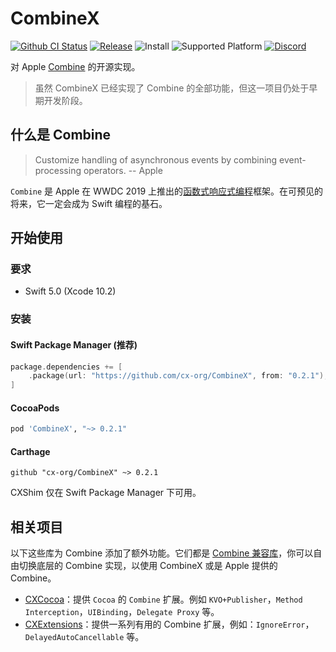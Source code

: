 # CombineX

[![Github CI Status](https://github.com/cx-org/CombineX/workflows/CI/badge.svg)](https://github.com/cx-org/CombineX/actions)
[![Release](https://img.shields.io/github/release-pre/cx-org/combinex)](https://github.com/cx-org/CombineX/releases)
![Install](https://img.shields.io/badge/install-Swift_PM%20%7C%20CocoaPods%20%7C%20Carthage-ff69b4)
![Supported Platform](https://img.shields.io/badge/platform-Linux%20%7C%20macOS%20%7C%20iOS%20%7C%20watchOS%20%7C%20tvOS-lightgrey)
[![Discord](https://img.shields.io/badge/chat-discord-9cf)](https://discord.gg/9vzqgZx)

对 Apple [Combine](https://developer.apple.com/documentation/combine) 的开源实现。

> 虽然 CombineX 已经实现了 Combine 的全部功能，但这一项目仍处于早期开发阶段。

## 什么是 Combine

> Customize handling of asynchronous events by combining event-processing operators. -- Apple

`Combine` 是 Apple 在 WWDC 2019 上推出的[函数式响应式编程](https://zh.wikipedia.org/wiki/函数式反应式编程)框架。在可预见的将来，它一定会成为 Swift 编程的基石。

## 开始使用

### 要求

- Swift 5.0 (Xcode 10.2)

### 安装

#### Swift Package Manager (推荐)

```swift
package.dependencies += [
    .package(url: "https://github.com/cx-org/CombineX", from: "0.2.1"),
]
```

#### CocoaPods

```ruby
pod 'CombineX', "~> 0.2.1"
```

#### Carthage

```carthage
github "cx-org/CombineX" ~> 0.2.1
```

CXShim 仅在 Swift Package Manager 下可用。

## 相关项目

以下这些库为 Combine 添加了额外功能。它们都是 [Combine 兼容库](https://github.com/cx-org/CombineX/wiki/Combine-Compatible-Package)，你可以自由切换底层的 Combine 实现，以使用 CombineX 或是 Apple 提供的 Combine。

- [CXCocoa](https://github.com/cx-org/CXCocoa)：提供 `Cocoa` 的 `Combine` 扩展。例如 `KVO+Publisher`，`Method Interception`，`UIBinding`，`Delegate Proxy` 等。
- [CXExtensions](https://github.com/cx-org/CXExtensions)：提供一系列有用的 Combine 扩展，例如：`IgnoreError`，`DelayedAutoCancellable` 等。
